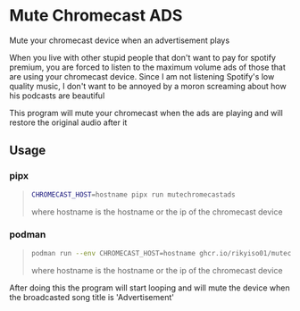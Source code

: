 # Mute Chromecast ADS

Mute your chromecast device when an advertisement plays

When you live with other stupid people that don't want to pay for spotify premium,
you are forced to listen to the maximum volume ads of those that are using your chromecast
device. Since I am not listening Spotify's low quality music, I don't want to be annoyed by a
moron screaming about how his podcasts are beautiful

This program will mute your chromecast when the ads are playing and will restore the original audio after it

## Usage

### pipx

> ```bash
> CHROMECAST_HOST=hostname pipx run mutechromecastads
> ```
>
> where hostname is the hostname or the ip of the chromecast device

### podman

> ```bash
> podman run --env CHROMECAST_HOST=hostname ghcr.io/rikyiso01/mutechromecastads
> ```
>
> where hostname is the hostname or the ip of the chromecast device

After doing this the program will start looping and will mute the device when the broadcasted song title is 'Advertisement'
